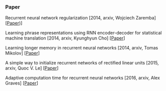 

### Paper

Recurrent neural network regularization \[2014, arxiv, Wojciech Zaremba\] \[[Paper](https://arxiv.org/pdf/1409.2329.pdf))\]

Learning phrase representations using RNN encoder-decoder for statistical machine translation \[2014, arxiv, Kyunghyun Cho\] \[[Paper](https://arxiv.org/pdf/1406.1078.pdf)\]

Learning longer memory in recurrent neural networks \[2014, arxiv, Tomas Mikolov\] \[[Paper](https://arxiv.org/pdf/1412.7753.pdf)\]

A simple way to initialize recurrent networks of rectified linear units \[2015, arxiv, Quoc V. Le\] \[[Paper](https://arxiv.org/pdf/1504.00941.pdf)\]

Adaptive computation time for recurrent neural networks \[2016, arxiv, Alex Graves\] \[[Paper](https://arxiv.org/pdf/1603.08983.pdf)\]
